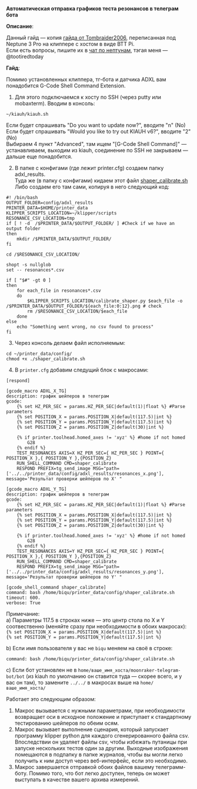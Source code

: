 **Автоматическая отправка графиков теста резонансов в телеграм бота**

**Описание**:

Данный гайд — копия [гайда от Tombraider2006](https://github.com/Tombraider2006/klipperFB6/blob/main/macros/telegram_adxl.md), переписанная под Neptune 3 Pro на клиппере с хостом в виде BTT Pi.<br>
Если есть вопросы, пишите их в [чат по нептунам](https://t.me/ELEGOO_Neptune_3_and_4_series), тэгая меня — @tootiredtoday

**Гайд**:

Помимо установленных клиппера, тг-бота и датчика ADXL вам понадобится G-Code Shell Command Extension. 

1. Для этого подключаемся к хосту по SSH (через putty или mobaxterm). Вводим в консоль:

```
~/kiauh/kiauh.sh
```
Если будет спрашивать "Do you want to update now?", вводите "n" (No)<br>
Если будет спрашивать "Would you like to try out KIAUH v6?", вводите "2" (No)<br>
Выбираем 4 пункт "Advanced", там ищем "[G-Code Shell Command]" — устанавливаем, выходим из kiauh, соединение по SSH не закрываем — дальше еще понадобится.

2. В папке с конфигами (где лежит printer.cfg) создаем папку adxl_results.<br>
Туда же (в папку с конфигами) кидаем этот файл [shaper_calibrate.sh](https://github.com/lemonhole/neptune_adxl_telegram/blob/main/shaper_calibrate.sh) <br>
Либо создаем его там сами, копируя в него следующий код:

```
#! /bin/bash
OUTPUT_FOLDER=config/adxl_results
PRINTER_DATA=$HOME/printer_data
KLIPPER_SCRIPTS_LOCATION=~/klipper/scripts
RESONANCE_CSV_LOCATION=tmp
if [ ! -d  /$PRINTER_DATA/$OUTPUT_FOLDER/ ] #Check if we have an output folder
then
    mkdir /$PRINTER_DATA/$OUTPUT_FOLDER/
fi

cd /$RESONANCE_CSV_LOCATION/

shopt -s nullglob
set -- resonances*.csv

if [ "$#" -gt 0 ]
then
    for each_file in resonances*.csv
    do
        $KLIPPER_SCRIPTS_LOCATION/calibrate_shaper.py $each_file -o /$PRINTER_DATA/$OUTPUT_FOLDER/${each_file:0:12}.png # check
        rm /$RESONANCE_CSV_LOCATION/$each_file
    done
else
    echo "Something went wrong, no csv found to process"
fi
```

3. Через консоль делаем файл исполняемым:

```
cd ~/printer_data/config/
chmod +x ./shaper_calibrate.sh
```

4. В `printer.cfg` добавим следущий блок с макросами:

```
[respond]

[gcode_macro ADXL_X_TG]
description: график шейперов в телеграм
gcode:
	{% set HZ_PER_SEC = params.HZ_PER_SEC|default(1)|float %} #Parse parameters
	{% set POSITION_X = params.POSITION_X|default(117.5)|int %}
	{% set POSITION_Y = params.POSITION_Y|default(117.5)|int %}
	{% set POSITION_Z = params.POSITION_Z|default(30)|int %}

	{% if printer.toolhead.homed_axes != 'xyz' %} #home if not homed
		G28
	{% endif %}
	TEST_RESONANCES AXIS=X HZ_PER_SEC={ HZ_PER_SEC } POINT={ POSITION_X },{ POSITION_Y },{POSITION_Z}
	RUN_SHELL_COMMAND CMD=shaper_calibrate
	RESPOND PREFIX=tg_send_image MSG="path=['../../printer_data/config/adxl_results/resonances_x.png'], message='Результат проверки шейперов по X' "

[gcode_macro ADXL_Y_TG]
description: график шейперов в телеграм
gcode:
	{% set HZ_PER_SEC = params.HZ_PER_SEC|default(1)|float %} #Parse parameters
	{% set POSITION_X = params.POSITION_X|default(117.5)|int %}
	{% set POSITION_Y = params.POSITION_Y|default(117.5)|int %}
	{% set POSITION_Z = params.POSITION_Z|default(30)|int %}

	{% if printer.toolhead.homed_axes != 'xyz' %} #home if not homed
		G28
	{% endif %}
	TEST_RESONANCES AXIS=Y HZ_PER_SEC={ HZ_PER_SEC } POINT={ POSITION_X },{ POSITION_Y },{POSITION_Z}
	RUN_SHELL_COMMAND CMD=shaper_calibrate
	RESPOND PREFIX=tg_send_image MSG="path=['../../printer_data/config/adxl_results/resonances_y.png'], message='Результат проверки шейперов по Y' "

[gcode_shell_command shaper_calibrate]
command: bash /home/biqu/printer_data/config/shaper_calibrate.sh
timeout: 600.
verbose: True
```
Примечание:<br> 
a) Параметры 117.5 в строках ниже — это центр стола по X и Y соотвественно (меняйте сразу при необходимости в обоих макросах):<br>
	`{% set POSITION_X = params.POSITION_X|default(117.5)|int %}`<br>
	`{% set POSITION_Y = params.POSITION_Y|default(117.5)|int %}`<br>

b) Если имя пользователя у вас не `biqu` меняем на своё в строке:<br>
```
command: bash /home/biqu/printer_data/config/shaper_calibrate.sh
```
c) Если бот установлен не в `home/ваше_имя_хоста/moonraker-telegram-bot/bot` (из kiauh по умолчанию он ставится туда — скорее всего, и у вас он там), то замените `../../` в макросах выше на `home/ваше_имя_хоста/`
 
Работает это следующим образом:

1. Макрос вызывается с нужными параметрами, при необходимости возвращает оси в исходное положение и приступает к стандартному тестированию шейперов по обеим осям.<br>
2. Макрос вызывает выполнение сценария, который запускает программу klipper python для каждого сгенерированного файла csv. Впоследствии он удаляет файлы csv, чтобы избежать путаницы при запуске нескольких тестов один за другим. Выходные изображения помещаются в подпапку в папке журналов, чтобы вы могли легко получить к ним доступ через веб-интерфейс, если это необходимо.<br>
3. Макрос завершается отправкой обоих файлов вашему телеграмм-боту. Помимо того, что бот легко доступен, теперь он может выступать в качестве вашего архива измерений.
